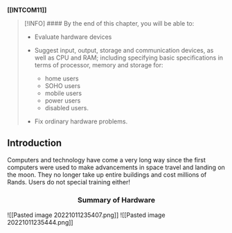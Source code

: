 **[[INTCOM11]]**

>[!INFO] #### By the end of this chapter, you will be able to:
>- Evaluate hardware devices
>- Suggest input, output, storage and communication devices, as well as CPU and RAM; including specifying basic specifications in terms of processor, memory and storage for:
>	- home users
>	- SOHO users
>	- mobile users
>	- power users
>	- disabled users.
>
>- Fix ordinary hardware problems.

## Introduction
Computers and technology have come a very long way since the first computers were used to make advancements in space travel and landing on the moon. They no longer take up entire buildings and cost millions of Rands. Users do not special training either!

<center><h3>Summary of Hardware</h3></center>

![[Pasted image 20221011235407.png]]
![[Pasted image 20221011235444.png]]